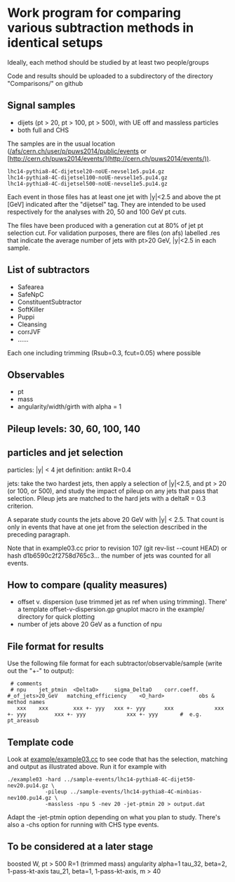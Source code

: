 Work program for comparing various subtraction methods in identical setups
==========================================================================

Ideally, each method should be studied by at least two people/groups

Code and results should be uploaded to a subdirectory of the directory
"Comparisons/" on github


Signal samples
--------------
- dijets (pt > 20, pt > 100, pt > 500), with UE off and massless particles
- both full and CHS

The samples are in the usual location
([/afs/cern.ch/user/p/puws2014/public/events](file:///afs/cern.ch/user/p/puws2014/public/events)
or
[http://cern.ch/puws2014/events/](http://cern.ch/puws2014/events/)). 

    lhc14-pythia8-4C-dijetsel20-noUE-nevsel1e5.pu14.gz
    lhc14-pythia8-4C-dijetsel100-noUE-nevsel1e5.pu14.gz
    lhc14-pythia8-4C-dijetsel500-noUE-nevsel1e5.pu14.gz

Each event in those files has at least one jet with |y|<2.5 and above the
pt [GeV] indicated after the "dijetsel" tag. They are intended to be
used respectively for the analyses with 20, 50 and 100 GeV pt cuts. 

The files have been produced with a generation cut at 80% of jet pt
selection cut. For validation purposes, there are files (on afs)
labelled .res that indicate the average number of jets with pt>20 GeV,
|y|<2.5 in each sample.


List of subtractors
-------------------
- Safearea
- SafeNpC
- ConstituentSubtractor
- SoftKiller
- Puppi
- Cleansing
- corrJVF
- ......

Each one including trimming (Rsub=0.3, fcut=0.05) where possible

Observables
-----------
- pt
- mass
- angularity/width/girth with alpha = 1

Pileup levels: 30, 60, 100, 140
-------------------------------

particles and jet selection
---------------------------
  particles: |y| < 4
  jet definition: antikt R=0.4

  jets: take the two hardest jets, then apply a selection of |y|<2.5,
  and pt > 20 (or 100, or 500), and study the impact of pileup on any
  jets that pass that selection. Pileup jets are matched to the hard
  jets with a deltaR = 0.3 criterion.

  A separate study counts the jets above 20 GeV with |y| < 2.5. That
  count is only in events that have at one jet from the selection
  described in the preceding paragraph.

  Note that in example03.cc prior to revision 107 (git rev-list --count HEAD)
  or hash d1b6590c2f2758d765c3... the number of jets was counted for
  all events.

How to compare (quality measures)
---------------------------------
- offset v. dispersion (use trimmed jet as ref when using trimming). 
  There' a
template offset-v-dispersion.gp gnuplot macro in the example/ directory for quick
plotting
- number of jets above 20 GeV as a function of npu

File format for results
-----------------------
Use the following file format for each subtractor/observable/sample (write out
the "+-" to output):

     # comments  
     # npu    jet_ptmin  <DeltaO>     sigma_DeltaO    corr.coeff.     #_of_jets>20_GeV   matching_efficiency    <O_hard>           obs & method names 
       xxx    xxx        xxx +- yyy   xxx +- yyy      xxx             xxx +- yyy         xxx +- yyy             xxx +- yyy       #  e.g. pt_areasub

Template code
-------------

Look at [example/example03.cc](example/example03.cc) to see code that
has the selection, matching and output as illustrated above. Run it
for example with 

    ./example03 -hard ../sample-events/lhc14-pythia8-4C-dijet50-nev20.pu14.gz \
                -pileup ../sample-events/lhc14-pythia8-4C-minbias-nev100.pu14.gz \
                -massless -npu 5 -nev 20 -jet-ptmin 20 > output.dat

Adapt the -jet-ptmin option depending on what you plan to
study. There's also a -chs option for running with CHS type events.

To be considered at a later stage
---------------------------------
boosted W, pt > 500R=1 (trimmed mass)
angularity alpha=1
tau_32, beta=2, 1-pass-kt-axis
tau_21, beta=1, 1-pass-kt-axis, m > 40
